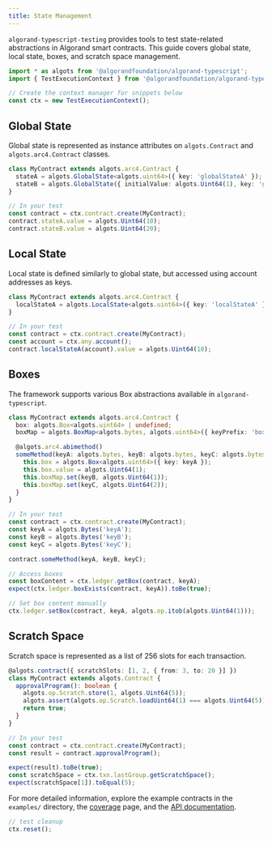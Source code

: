 ```yaml
---
title: State Management
---
```


`algorand-typescript-testing` provides tools to test state-related abstractions in Algorand smart contracts. This guide covers global state, local state, boxes, and scratch space management.

```ts
import * as algots from '@algorandfoundation/algorand-typescript';
import { TestExecutionContext } from '@algorandfoundation/algorand-typescript-testing';

// Create the context manager for snippets below
const ctx = new TestExecutionContext();
```

## Global State

Global state is represented as instance attributes on `algots.Contract` and `algots.arc4.Contract` classes.

```ts
class MyContract extends algots.arc4.Contract {
  stateA = algots.GlobalState<algots.uint64>({ key: 'globalStateA' });
  stateB = algots.GlobalState({ initialValue: algots.Uint64(1), key: 'globalStateB' });
}

// In your test
const contract = ctx.contract.create(MyContract);
contract.stateA.value = algots.Uint64(10);
contract.stateB.value = algots.Uint64(20);
```

## Local State

Local state is defined similarly to global state, but accessed using account addresses as keys.

```ts
class MyContract extends algots.arc4.Contract {
  localStateA = algots.LocalState<algots.uint64>({ key: 'localStateA' });
}

// In your test
const contract = ctx.contract.create(MyContract);
const account = ctx.any.account();
contract.localStateA(account).value = algots.Uint64(10);
```

## Boxes

The framework supports various Box abstractions available in `algorand-typescript`.

```ts
class MyContract extends algots.arc4.Contract {
  box: algots.Box<algots.uint64> | undefined;
  boxMap = algots.BoxMap<algots.bytes, algots.uint64>({ keyPrefix: 'boxMap' });

  @algots.arc4.abimethod()
  someMethod(keyA: algots.bytes, keyB: algots.bytes, keyC: algots.bytes) {
    this.box = algots.Box<algots.uint64>({ key: keyA });
    this.box.value = algots.Uint64(1);
    this.boxMap.set(keyB, algots.Uint64(1));
    this.boxMap.set(keyC, algots.Uint64(2));
  }
}

// In your test
const contract = ctx.contract.create(MyContract);
const keyA = algots.Bytes('keyA');
const keyB = algots.Bytes('keyB');
const keyC = algots.Bytes('keyC');

contract.someMethod(keyA, keyB, keyC);

// Access boxes
const boxContent = ctx.ledger.getBox(contract, keyA);
expect(ctx.ledger.boxExists(contract, keyA)).toBe(true);

// Set box content manually
ctx.ledger.setBox(contract, keyA, algots.op.itob(algots.Uint64(1)));
```

## Scratch Space

Scratch space is represented as a list of 256 slots for each transaction.

```ts
@algots.contract({ scratchSlots: [1, 2, { from: 3, to: 20 }] })
class MyContract extends algots.Contract {
  approvalProgram(): boolean {
    algots.op.Scratch.store(1, algots.Uint64(5));
    algots.assert(algots.op.Scratch.loadUint64(1) === algots.Uint64(5));
    return true;
  }
}

// In your test
const contract = ctx.contract.create(MyContract);
const result = contract.approvalProgram();

expect(result).toBe(true);
const scratchSpace = ctx.txn.lastGroup.getScratchSpace();
expect(scratchSpace[1]).toEqual(5);
```

For more detailed information, explore the example contracts in the `examples/` directory, the [coverage](../coverage) page, and the [API documentation](../api).

```ts
// test cleanup
ctx.reset();
```
